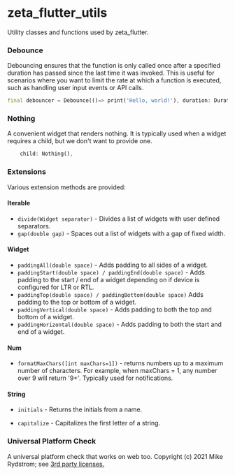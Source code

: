 # zeta_flutter_utils

Utility classes and functions used by zeta_flutter.

### Debounce

Debouncing ensures that the function is only called once after a specified duration has passed since the last time it was invoked. This is useful for scenarios where you want to limit the rate at which a function is executed, such as handling user input events or API calls.

```dart
final debouncer = Debounce(()=> print('Hello, world!'), duration: Duration(seconds: 1));
```

### Nothing

A convenient widget that renders nothing. It is typically used when a widget requires a child, but we don't want to provide one.

```dart
    child: Nothing(),
```

### Extensions

Various extension methods are provided:

#### Iterable<Widget>

- `divide(Widget separator)` - Divides a list of widgets with user defined separators.
- `gap(double gap)` - Spaces out a list of widgets with a gap of fixed width.

#### Widget

- `paddingAll(double space)` - Adds padding to all sides of a widget.
- `paddingStart(double space) / paddingEnd(double space)` - Adds padding to the start / end of a widget depending on if device is configured for LTR or RTL.
- `paddingTop(double space) / paddingBottom(double space)` Adds padding to the top or bottom of a widget.
- `paddingVertical(double space)` - Adds padding to both the top and bottom of a widget.
- `paddingHorizontal(double space)` - Adds padding to both the start and end of a widget.

#### Num

- `formatMaxChars([int maxChars=1])` - returns numbers up to a maximum number of characters. For example, when maxChars = 1, any number over 9 will return '9+'. Typically used for notifications.

#### String

- `initials` - Returns the initials from a name.

- `capitalize` - Capitalizes the first letter of a string.

### Universal Platform Check

A universal platform check that works on web too. Copyright (c) 2021 Mike Rydstrom; see [3rd party licenses.](./LICENSE-3RD-PARTY)
